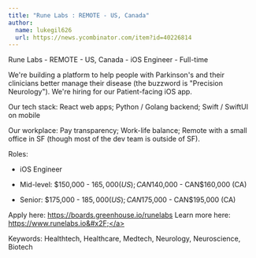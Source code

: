```yaml
---
title: "Rune Labs : REMOTE - US, Canada"
author:
  name: lukegil626
  url: https://news.ycombinator.com/item?id=40226814
---
```

Rune Labs - REMOTE - US, Canada - iOS Engineer - Full-time

We&#x27;re building a platform to help people with Parkinson&#x27;s and their clinicians better manage their disease (the buzzword is &quot;Precision Neurology&quot;). We&#x27;re hiring for our Patient-facing iOS app.

Our tech stack: React web apps; Python &#x2F; Golang backend; Swift &#x2F; SwiftUI on mobile

Our workplace: Pay transparency; Work-life balance; Remote with a small office in SF (though most of the dev team is outside of SF).

Roles:

* iOS Engineer

-   Mid-level: $150,000 - $165,000 (US); CAN$140,000 - CAN$160,000 (CA)

-   Senior: $175,000 - $185,000 (US); CAN$175,000 - CAN$195,000 (CA)

Apply here: <a href="https:&#x2F;&#x2F;boards.greenhouse.io&#x2F;runelabs" rel="nofollow">https:&#x2F;&#x2F;boards.greenhouse.io&#x2F;runelabs</a> Learn more here: <a href="https:&#x2F;&#x2F;www.runelabs.io&#x2F;" rel="nofollow">https:&#x2F;&#x2F;www.runelabs.io&#x2F;</a>

Keywords: Healthtech, Healthcare, Medtech, Neurology, Neuroscience, Biotech
